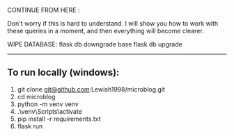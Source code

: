 CONTINUE FROM HERE :

     

Don't worry if this is hard to understand. I will show you how to work with these queries in a moment, and then everything will become clearer.


WIPE DATABASE:
flask db downgrade base
flask db upgrade





<hr>

## To run locally (windows):
1. git clone git@github.com:Lewish1998/microblog.git
2. cd microblog
3. python -m venv venv
4. .\venv\Scripts\activate
5. pip install -r requirements.txt
6. flask run